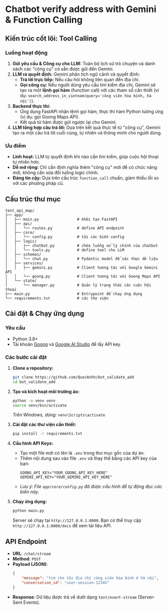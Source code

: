 # Chatbot verify address with Gemini & Function Calling

## Kiến trúc cốt lõi: Tool Calling

### Luồng hoạt động
1.  **Gửi yêu cầu & Công cụ cho LLM:** Toàn bộ lịch sử trò chuyện và danh sách các "công cụ" có sẵn được gửi đến Gemini.
2.  **LLM ra quyết định:** Gemini phân tích ngữ cảnh và quyết định:
    *   **Trả lời trực tiếp:** Nếu câu hỏi không liên quan đến địa chỉ.
    *   **Gọi công cụ:** Nếu người dùng yêu cầu tìm kiếm địa chỉ, Gemini sẽ tạo ra một **lệnh gọi hàm** (function call) với các tham số cần thiết (ví dụ: `search_address_in_vietnam(query='công viên hòa bình, hà nội')`).
3.  **Backend thực thi:**
    *   Ứng dụng FastAPI nhận lệnh gọi hàm, thực thi hàm Python tương ứng (ví dụ: gọi Goong Maps API).
    *   Kết quả từ hàm được gửi ngược lại cho Gemini.
4.  **LLM tổng hợp câu trả lời:** Dựa trên kết quả thực tế từ "công cụ", Gemini tạo ra một câu trả lời cuối cùng, tự nhiên và thông minh cho người dùng.

### Ưu điểm
*   **Linh hoạt:** LLM tự quyết định khi nào cần tìm kiếm, giúp cuộc hội thoại tự nhiên hơn.
*   **Dễ mở rộng:** Chỉ cần định nghĩa thêm "công cụ" mới để có chức năng mới, không cần sửa đổi luồng logic chính.
*   **Đáng tin cậy:** Dựa trên cấu trúc `function_call` chuẩn, giảm thiểu lỗi so với các phương pháp cũ.

## Cấu trúc thư mục

```
test_api_map/
├── app/
│   ├── main.py                 # khởi tạo FastAPI
│   ├── api/
│   │   └── routes.py           # define API endpoint
│   ├── core/
│   │   └── config.py           # tải các biến config
│   ├── logic/
│   │   ├── chatbot.py          # chứa luồng xử lý chính của chatbot
│   │   └── tools.py            # define tool cho LLM
│   ├── schemas/
│   │   └── chat.py             # Pydantic model để xác thực dữ liệu
│   ├── services/
│   │   ├── gemini.py           # Client tương tác với Google Gemini API
│   │   └── goong.py            # Client tương tác với Goong Maps API
│   └── state/
│       └── manager.py          # Quản lý trạng thái các cuộc hội thoại
├── main.py                     # Entrypoint để chạy ứng dụng
└── requirements.txt            # các thư viện
```

## Cài đặt & Chạy ứng dụng

### Yêu cầu

-   Python 3.8+
-   Tài khoản [Goong](https://goong.io/) và [Google AI Studio](https://aistudio.google.com/) để lấy API key.

### Các bước cài đặt

1.  **Clone a repository:**
    ```bash
    git clone https://github.com/QuocAnhh/bot_validate_add
    cd bot_validate_add
    ```

2.  **Tạo và kích hoạt môi trường ảo:**
    ```bash
    python -m venv venv
    source venv/bin/activate
    ```
    *Trên Windows, dùng:* `venv\Scripts\activate`

3.  **Cài đặt các thư viện cần thiết:**
    ```bash
    pip install -r requirements.txt
    ```

4.  **Cấu hình API Keys:**
    -   Tạo một file mới có tên là `.env` trong thư mục gốc của dự án.
    -   Thêm nội dung sau vào file `.env` và thay thế bằng các API key của bạn:
        ```env
        GOONG_API_KEY="YOUR_GOONG_API_KEY_HERE"
        GEMINI_API_KEY="YOUR_GEMINI_API_KEY_HERE"
        ```
    -   *Lưu ý: File `app/core/config.py` đã được cấu hình để tự động đọc các biến này.*

5.  **Chạy ứng dụng:**
    ```bash
    python main.py
    ```
    Server sẽ chạy tại `http://127.0.0.1:8000`. Bạn có thể truy cập `http://127.0.0.1:8000/docs` để xem tài liệu API.

## API Endpoint

-   **URL**: `/chat/stream`
-   **Method**: `POST`
-   **Payload (JSON)**:
    ```json
    {
        "message": "tìm cho tôi địa chỉ công viên hòa bình ở hà nội",
        "conversation_id": "user-session-12345"
    }
    ```
-   **Response**: Dữ liệu được trả về dưới dạng `text/event-stream` (Server-Sent Events). 